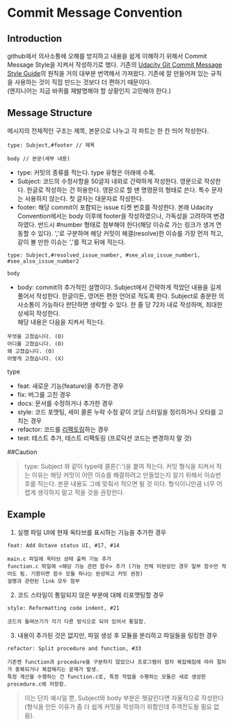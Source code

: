 # Commit Message Convention

## Introduction
github에서 의사소통에 오해를 방지하고 내용을 쉽게 이해하기 위해서 Commit Message Style을 지켜서 작성하기로 했다. 기존의 [Udacity Git Commit Message Style Guide](https://udacity.github.io/git-styleguide/)의 원칙을 거의 대부분 번역해서 가져왔다. 기존에 잘 만들어져 있는 규칙을 사용하는 것이 직접 만드는 것보다 더 편하기 때문이다.   
(엔지니어는 지금 바퀴를 재발명해야 할 상황인지 고민해야 한다.)

## Message Structure
메시지의 전체적인 구조는 제목, 본문으로 나누고 각 파트는 한 칸 띄어 작성한다.
```
type: Subject,#footer // 제목

body // 본문(세부 내용)
```
- type: 커밋의 종류를 적는다. type 유형은 아래에 수록.
- Subject: 코드의 수정사항을 50글자 내외로 간략하게 작성한다. 영문으로 작성한다. 한글로 작성하는 건 허용한다. 영문으로 할 땐 명령문의 형태로 쓴다. 특수 문자는 사용하지 않는다. 첫 글자는 대문자로 작성한다.
- footer: 해당 commit이 포함되는 issue 티켓 번호를 작성한다. 본래 Udacity Convention에서는 body 이후에 footer을 작성하였으나, 가독성을 고려하여 변경하였다. 반드시 #number 형태로 첨부해야 한다(해당 이슈로 가는 링크가 생겨 연동할 수 있다). ','로 구분하며 해당 커밋이 해결(resolve)한 이슈를 가장 먼저 적고, 같이 볼 만한 이슈는 ','를 적고 뒤에 적는다.
```
type: Subject,#resolved_issue_number, #see_also_issue_number1, #see_also_issue_number2

body
```
- body: commit의 추가적인 설명이다. Subject에서 간략하게 적었던 내용을 길게 풀어서 작성한다. 한글이든, 영어든 편한 언어로 적도록 한다. Subject로 충분한 의사소통이 가능하다 판단하면 생략할 수 있다. 한 줄 당 72자 내로 작성하며, 최대한 상세히 작성한다.   
해당 내용은 다음을 지켜서 적는다.
```
무엇을 고쳤습니다. (O)
어디를 고쳤습니다. (O)
왜 고쳤습니다. (O)
어떻게 고쳤습니다. (X)
```
type
- feat: 새로운 기능(feature)을 추가한 경우
- fix: 버그를 고친 경우
- docs: 문서를 수정하거나 추가한 경우
- style: 코드 포맷팅, 세미 콜론 누락 수정 같이 코딩 스타일을 정리하거나 오타를 고치는 경우
- refactor: 코드를 [리팩토링](https://nesoy.github.io/articles/2018-05/Refactoring)하는 경우
- test: 테스트 추가, 테스트 리팩토링 (프로덕션 코드는 변경하지 말 것)

##Caution
> type: Subject 와 같이 type에 콜론(':')을 붙여 적는다.
> 커밋 형식을 지켜서 적는 이유는 해당 커밋이 어떤 이슈를 해결하려고 만들었는지 알기 위해서 이슈번호를 적는다. 본문 내용도 그에 맞춰서 적으면 될 것 이다.
> 형식이니만큼 너무 어렵게 생각하지 말고 적을 것을 권장한다.

## Example
1. 실행 파일 UI에 현재 옥타브를 표시하는 기능을 추가한 경우
```
feat: Add Octave status UI, #17, #14

main.c 파일에 옥타브 상태 출력 기능 추가
function.c 파일에 <해당 기능 관련 함수> 추가 (기능 전체 미완성인 경우 일부 함수만 적어도 됨. 기왕이면 함수 모듈 하나는 완성하고 커밋 권장)
설명과 관련된 link 모두 첨부
```
2. 코드 스타일이 통일되지 않은 부분에 대해 리포맷팅할 경우
```
style: Reformatting code indent, #21

코드의 들여쓰기가 각기 다른 방식으로 되어 있어서 통일함.
```
3. 내용이 추가된 것은 없지만, 파일 생성 후 모듈을 분리하고 파일들을 링킹한 경우
```
refactor: Split procedure and function, #33

기존엔 function과 procedure을 구분하지 않았으나 프로그램이 점차 복잡해짐에 따라 절차가 중복되거나 복잡해지는 문제가 발생.
특정 계산을 수행하는 건 function.c로, 특정 작업을 수행하는 모듈은 새로 생성한 procedure.c에 저장함.
```
> 이는 단지 예시일 뿐, Subject와 body 부분은 헷갈린다면 자율적으로 작성한다(형식을 만든 이유가 좀 더 쉽게 커밋을 작성하기 위함인데 주객전도될 필요 없음).
